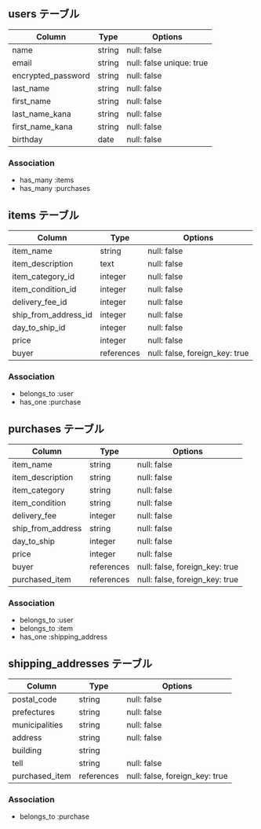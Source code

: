 ## users テーブル

| Column             | Type    | Options                  |
| ------------------ | ------- | ------------------------ |
| name               | string  | null: false              |
| email              | string  | null: false unique: true |
| encrypted_password | string  | null: false              |
| last_name          | string  | null: false              |
| first_name         | string  | null: false              |
| last_name_kana     | string  | null: false              |
| first_name_kana    | string  | null: false              |
| birthday           | date    | null: false              |
### Association

- has_many :items   
- has_many :purchases
 
## items テーブル

| Column               | Type       | Options                        |
| -------------------- | ---------- | ------------------------------ |
| item_name            | string     | null: false                    |
| item_description     | text       | null: false                    |
| item_category_id     | integer    | null: false                    |
| item_condition_id    | integer    | null: false                    |
| delivery_fee_id      | integer    | null: false                    |
| ship_from_address_id | integer    | null: false                    |
| day_to_ship_id       | integer    | null: false                    |
| price                | integer    | null: false                    |
| buyer                | references | null: false, foreign_key: true |

### Association

- belongs_to :user
- has_one :purchase

## purchases テーブル

| Column              | Type       | Options                        |
| ------------------- | ---------- | ------------------------------ |
| item_name           | string     | null: false                    |
| item_description    | string     | null: false                    |
| item_category       | string     | null: false                    | 
| item_condition      | string     | null: false                    |
| delivery_fee        | integer    | null: false                    |
| ship_from_address   | string     | null: false                    |
| day_to_ship         | integer    | null: false                    |
| price               | integer    | null: false                    |
| buyer               | references | null: false, foreign_key: true |
| purchased_item      | references | null: false, foreign_key: true |


### Association

- belongs_to :user
- belongs_to :item
- has_one :shipping_address

## shipping_addresses テーブル 

| Column            | Type       | Options                        |
| ----------------- | ---------- | ------------------------------ |
| postal_code       | string     | null: false                    |
| prefectures       | string     | null: false                    |
| municipalities    | string     | null: false                    |
| address           | string     | null: false                    |
| building          | string     |                                |
| tell              | string     | null: false                    |
| purchased_item    | references | null: false, foreign_key: true |

### Association

- belongs_to :purchase